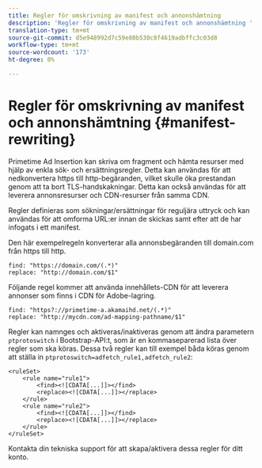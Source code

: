```yaml
---
title: Regler för omskrivning av manifest och annonshämtning
description: 'Regler för omskrivning av manifest och annonshämtning '
translation-type: tm+mt
source-git-commit: d5e948992d7c59e80b530c8f4619adbffc3c03d8
workflow-type: tm+mt
source-wordcount: '173'
ht-degree: 0%

---
```



# Regler för omskrivning av manifest och annonshämtning {#manifest-rewriting}

Primetime Ad Insertion kan skriva om fragment och hämta resurser med hjälp av enkla sök- och ersättningsregler.  Detta kan användas för att nedkonvertera https till http-begäranden, vilket skulle öka prestandan genom att ta bort TLS-handskakningar.  Detta kan också användas för att leverera annonsresurser och CDN-resurser från samma CDN.

Regler definieras som sökningar/ersättningar för reguljära uttryck och kan användas för att omforma URL:er innan de skickas samt efter att de har infogats i ett manifest.

Den här exempelregeln konverterar alla annonsbegäranden till domain.com från https till http.

```
find: "https://domain.com/(.*)"
replace: "http://domain.com/$1"
```

Följande regel kommer att använda innehållets-CDN för att leverera annonser som finns i CDN för Adobe-lagring.

```
find: "https?://primetime-a.akamaihd.net/(.*)"
replace: "http://mycdn.com/ad-mapping-pathname/$1"
```

Regler kan namnges och aktiveras/inaktiveras genom att ändra parametern `ptprotoswitch` i Bootstrap-API:t, som är en kommaseparerad lista över regler som ska köras.  Dessa två regler kan till exempel båda köras genom att ställa in `ptprotoswitch=adfetch_rule1,adfetch_rule2`:

```
<ruleSet>
    <rule name="rule1">
        <find><![CDATA[...]]></find>
        <replace><![CDATA[...]]></replace>
    </rule>
    <rule name="rule2">
        <find><![CDATA[...]]></find>
        <replace><![CDATA[...]]></replace>
    </rule>
</ruleSet>
```

Kontakta din tekniska support för att skapa/aktivera dessa regler för ditt konto.